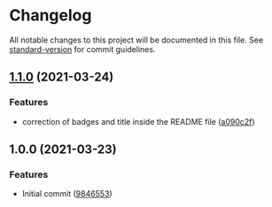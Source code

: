 # Changelog

All notable changes to this project will be documented in this file. See [standard-version](https://github.com/conventional-changelog/standard-version) for commit guidelines.

## [1.1.0](https://github.com/danielcerongrajales/Backdrop/compare/v1.0.0...v1.1.0) (2021-03-24)


### Features

* correction of badges and title inside the  README file ([a090c2f](https://github.com/danielcerongrajales/Backdrop/commit/a090c2f1ebbfa2495fc7b29e69fb6c76088d59f3))

## 1.0.0 (2021-03-23)


### Features

* Initial commit ([9846553](https://github.com/danielcerongrajales/Backdrop/commit/9846553fb69afdd1305241240280ec7e9fc1e979))
